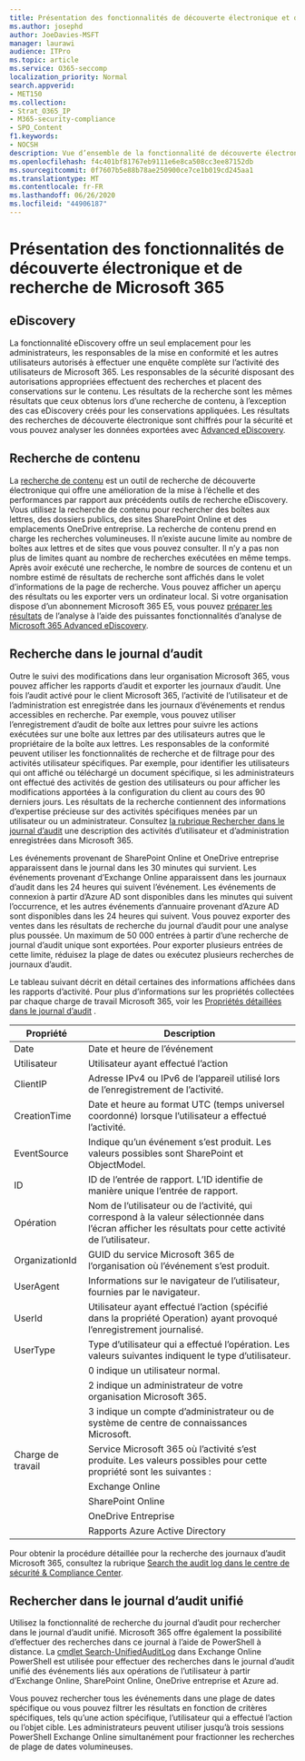 ```yaml
---
title: Présentation des fonctionnalités de découverte électronique et de recherche de Microsoft 365
ms.author: josephd
author: JoeDavies-MSFT
manager: laurawi
audience: ITPro
ms.topic: article
ms.service: O365-seccomp
localization_priority: Normal
search.appverid:
- MET150
ms.collection:
- Strat_O365_IP
- M365-security-compliance
- SPO_Content
f1.keywords:
- NOCSH
description: Vue d’ensemble de la fonctionnalité de découverte électronique et d’autres fonctionnalités de recherche dans Microsoft 365 pour l’utilisation et la transparence des audits.
ms.openlocfilehash: f4c401bf81767eb9111e6e8ca508cc3ee87152db
ms.sourcegitcommit: 0f7607b5e88b78ae250900ce7ce1b019cd245aa1
ms.translationtype: MT
ms.contentlocale: fr-FR
ms.lasthandoff: 06/26/2020
ms.locfileid: "44906187"
---
```

# <a name="microsoft-365-ediscovery-and-search-features-overview"></a>Présentation des fonctionnalités de découverte électronique et de recherche de Microsoft 365 

## <a name="ediscovery"></a>eDiscovery

La fonctionnalité eDiscovery offre un seul emplacement pour les administrateurs, les responsables de la mise en conformité et les autres utilisateurs autorisés à effectuer une enquête complète sur l’activité des utilisateurs de Microsoft 365. Les responsables de la sécurité disposant des autorisations appropriées effectuent des recherches et placent des conservations sur le contenu. Les résultats de la recherche sont les mêmes résultats que ceux obtenus lors d’une recherche de contenu, à l’exception des cas eDiscovery créés pour les conservations appliquées. Les résultats des recherches de découverte électronique sont chiffrés pour la sécurité et vous pouvez analyser les données exportées avec [Advanced eDiscovery](https://docs.microsoft.com/microsoft-365/compliance/overview-ediscovery-20).

## <a name="content-search"></a>Recherche de contenu

La [recherche de contenu](https://support.office.com/article/Run-a-Content-Search-in-the-Office-365-Security-Compliance-Center-61852fd9-fe8a-4880-a339-cb19ed3bff4a) est un outil de recherche de découverte électronique qui offre une amélioration de la mise à l’échelle et des performances par rapport aux précédents outils de recherche eDiscovery. Vous utilisez la recherche de contenu pour rechercher des boîtes aux lettres, des dossiers publics, des sites SharePoint Online et des emplacements OneDrive entreprise. La recherche de contenu prend en charge les recherches volumineuses. Il n’existe aucune limite au nombre de boîtes aux lettres et de sites que vous pouvez consulter. Il n’y a pas non plus de limites quant au nombre de recherches exécutées en même temps. Après avoir exécuté une recherche, le nombre de sources de contenu et un nombre estimé de résultats de recherche sont affichés dans le volet d’informations de la page de recherche. Vous pouvez afficher un aperçu des résultats ou les exporter vers un ordinateur local. Si votre organisation dispose d’un abonnement Microsoft 365 E5, vous pouvez [préparer les résultats](https://support.office.com/article/Run-a-Content-Search-in-the-Office-365-Security-Compliance-Center-61852fd9-fe8a-4880-a339-cb19ed3bff4a#prepare) de l’analyse à l’aide des puissantes fonctionnalités d’analyse de [Microsoft 365 Advanced eDiscovery](https://docs.microsoft.com/microsoft-365/compliance/overview-ediscovery-20).

## <a name="audit-log-search"></a>Recherche dans le journal d’audit

Outre le suivi des modifications dans leur organisation Microsoft 365, vous pouvez afficher les rapports d’audit et exporter les journaux d’audit. Une fois l’audit activé pour le client Microsoft 365, l’activité de l’utilisateur et de l’administration est enregistrée dans les journaux d’événements et rendus accessibles en recherche. Par exemple, vous pouvez utiliser l’enregistrement d’audit de boîte aux lettres pour suivre les actions exécutées sur une boîte aux lettres par des utilisateurs autres que le propriétaire de la boîte aux lettres. Les responsables de la conformité peuvent utiliser les fonctionnalités de recherche et de filtrage pour des activités utilisateur spécifiques. Par exemple, pour identifier les utilisateurs qui ont affiché ou téléchargé un document spécifique, si les administrateurs ont effectué des activités de gestion des utilisateurs ou pour afficher les modifications apportées à la configuration du client au cours des 90 derniers jours. Les résultats de la recherche contiennent des informations d’expertise précieuse sur des activités spécifiques menées par un utilisateur ou un administrateur. Consultez [la rubrique Rechercher dans le journal d’audit](https://docs.microsoft.com/microsoft-365/compliance/search-the-audit-log-in-security-and-compliance) une description des activités d’utilisateur et d’administration enregistrées dans Microsoft 365.

Les événements provenant de SharePoint Online et OneDrive entreprise apparaissent dans le journal dans les 30 minutes qui survient. Les événements provenant d’Exchange Online apparaissent dans les journaux d’audit dans les 24 heures qui suivent l’événement. Les événements de connexion à partir d’Azure AD sont disponibles dans les minutes qui suivent l’occurrence, et les autres événements d’annuaire provenant d’Azure AD sont disponibles dans les 24 heures qui suivent. Vous pouvez exporter des ventes dans les résultats de recherche du journal d’audit pour une analyse plus poussée. Un maximum de 50 000 entrées à partir d’une recherche de journal d’audit unique sont exportées. Pour exporter plusieurs entrées de cette limite, réduisez la plage de dates ou exécutez plusieurs recherches de journaux d’audit.

Le tableau suivant décrit en détail certaines des informations affichées dans les rapports d’activité. Pour plus d’informations sur les propriétés collectées par chaque charge de travail Microsoft 365, voir les [Propriétés détaillées dans le journal d’audit](https://docs.microsoft.com/microsoft-365/compliance/detailed-properties-in-the-office-365-audit-log) .

| Propriété | Description |
|----------------|----------------------------------------------------------------------------------------------------------------------|
| Date | Date et heure de l’événement |
| Utilisateur | Utilisateur ayant effectué l’action |
| ClientIP | Adresse IPv4 ou IPv6 de l’appareil utilisé lors de l’enregistrement de l’activité. |
| CreationTime | Date et heure au format UTC (temps universel coordonné) lorsque l’utilisateur a effectué l’activité. |
| EventSource | Indique qu’un événement s’est produit. Les valeurs possibles sont SharePoint et ObjectModel. |
| ID | ID de l’entrée de rapport. L’ID identifie de manière unique l’entrée de rapport. |
| Opération | Nom de l’utilisateur ou de l’activité, qui correspond à la valeur sélectionnée dans l’écran afficher les résultats pour cette activité de l’utilisateur. |
| OrganizationId | GUID du service Microsoft 365 de l’organisation où l’événement s’est produit. |
| UserAgent | Informations sur le navigateur de l’utilisateur, fournies par le navigateur. |
| UserId | Utilisateur ayant effectué l’action (spécifié dans la propriété Operation) ayant provoqué l’enregistrement journalisé. |
| UserType | Type d’utilisateur qui a effectué l’opération. Les valeurs suivantes indiquent le type d’utilisateur. |
|  | 0 indique un utilisateur normal. |
|  | 2 indique un administrateur de votre organisation Microsoft 365. |
|  | 3 indique un compte d’administrateur ou de système de centre de connaissances Microsoft. |
| Charge de travail | Service Microsoft 365 où l’activité s’est produite. Les valeurs possibles pour cette propriété sont les suivantes : |
|  | Exchange Online |
|  | SharePoint Online |
|  | OneDrive Entreprise |
|  | Rapports Azure Active Directory |

Pour obtenir la procédure détaillée pour la recherche des journaux d’audit Microsoft 365, consultez la rubrique [Search the audit log dans le centre de sécurité & Compliance Center](https://docs.microsoft.com/microsoft-365/compliance/search-the-audit-log-in-security-and-compliance).

## <a name="search-unified-audit-log"></a>Rechercher dans le journal d’audit unifié

Utilisez la fonctionnalité de recherche du journal d’audit pour rechercher dans le journal d’audit unifié. Microsoft 365 offre également la possibilité d’effectuer des recherches dans ce journal à l’aide de PowerShell à distance. La [cmdlet Search-UnifiedAuditLog](https://docs.microsoft.com/powershell/module/exchange/policy-and-compliance-audit/Search-UnifiedAuditLog?view=exchange-ps) dans Exchange Online PowerShell est utilisée pour effectuer des recherches dans le journal d’audit unifié des événements liés aux opérations de l’utilisateur à partir d’Exchange Online, SharePoint Online, OneDrive entreprise et Azure ad. 

Vous pouvez rechercher tous les événements dans une plage de dates spécifique ou vous pouvez filtrer les résultats en fonction de critères spécifiques, tels qu’une action spécifique, l’utilisateur qui a effectué l’action ou l’objet cible. Les administrateurs peuvent utiliser jusqu’à trois sessions PowerShell Exchange Online simultanément pour fractionner les recherches de plage de dates volumineuses.